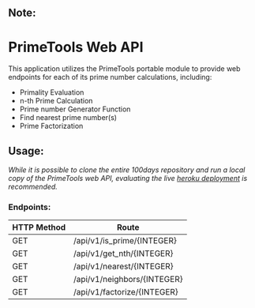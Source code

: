 ## Note:
# PrimeTools Web API
This application utilizes the PrimeTools portable module to provide web endpoints for each of its prime number calculations, including:
- Primality Evaluation
- n-th Prime Calculation
- Prime number Generator Function
- Find nearest prime number(s)
- Prime Factorization

## Usage:
_While it is possible to clone the entire 100days repository and run a local copy of the PrimeTools web API, evaluating the live [heroku deployment](https://prime-tools.herokuapp.com/api/v1) is recommended._

### Endpoints:
HTTP Method	| Route
--------------- | --------------------------
GET		| /api/v1/is_prime/{INTEGER}
GET		| /api/v1/get_nth/{INTEGER}
GET		| /api/v1/nearest/{INTEGER}
GET		| /api/v1/neighbors/{INTEGER}
GET		| /api/v1/factorize/{INTEGER}


